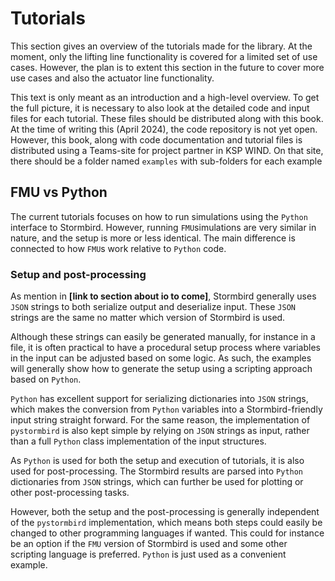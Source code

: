 # Tutorials

This section gives an overview of the tutorials made for the library. At the moment, only the lifting line functionality is covered for a limited set of use cases. However, the plan is to extent this section in the future to cover more use cases and also the actuator line functionality. 

This text is only meant as an introduction and a high-level overview. To get the full picture, it is necessary to also look at the detailed code and input files for each tutorial. These files should be distributed along with this book. At the time of writing this (April 2024), the code repository is not yet open. However, this book, along with code documentation and tutorial files is distributed using a Teams-site for project partner in KSP WIND. On that site, there should be a folder named `examples` with sub-folders for each example

## FMU vs Python
The current tutorials focuses on how to run simulations using the `Python` interface to Stormbird. However, running `FMU`simulations are very similar in nature, and the setup is more or less identical. The main difference is connected to how `FMU`s work relative to `Python` code. 

### Setup and post-processing
As mention in **[link to section about io to come]**, Stormbird generally uses `JSON` strings to both serialize output and deserialize input. These `JSON` strings are the same no matter which version of Stormbird is used. 

Although these strings can easily be generated manually, for instance in a file, it is often practical to have a procedural setup process where variables in the input can be adjusted based on some logic. As such, the examples will generally show how to generate the setup using a scripting approach based on `Python`. 

`Python` has excellent support for serializing dictionaries into `JSON` strings, which makes the conversion from `Python` variables into a Stormbird-friendly input string straight forward. For the same reason, the implementation of `pystormbird` is also kept simple by relying on `JSON` strings as input, rather than a full `Python` class implementation of the input structures. 

As `Python` is used for both the setup and execution of tutorials, it is also used for post-processing. The Stormbird results are parsed into `Python` dictionaries from `JSON` strings, which can further be used for plotting or other post-processing tasks. 

However, both the setup and the post-processing is generally independent of the `pystormbird` implementation, which means both steps could easily be changed to other programming languages if wanted. This could for instance be an option if the `FMU` version of Stormbird is used and some other scripting language is preferred. `Python` is just used as a convenient example.